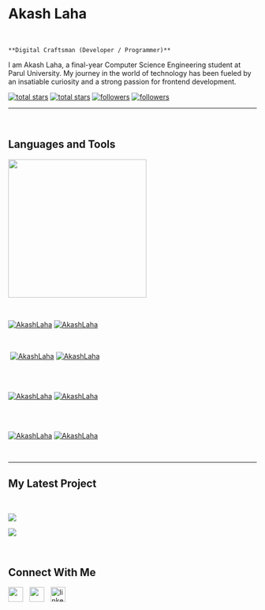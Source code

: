 <h1> Akash Laha</h1>
<br /> 

                    
`**Digital Craftsman (Developer / Programmer)**`

                    

<p align="left">I am Akash Laha, a final-year Computer Science Engineering student at Parul University. My journey in the world of technology has been fueled by an insatiable curiosity and a strong passion for frontend development.</p>
<p align="left"> 
  <a href="https://github.com/AkashLaha?tab=repositories&sort=stargazers#gh-light-mode-only">
    <img alt="total stars" title="Total stars on GitHub" src="https://custom-icon-badges.demolab.com/github/stars/AkashLaha?color=3ea97d&style=for-the-badge&labelColor=40b682&logo=star#gh-light-mode-only"/></a>
  
  <a href="https://github.com/AkashLaha?tab=repositories&sort=stargazers#gh-dark-mode-only">
    <img alt="total stars" title="Total stars on GitHub" src="https://custom-icon-badges.demolab.com/github/stars/AkashLaha?color=655489&style=for-the-badge&labelColor=c691e9&logo=star#gh-dark-mode-only"/></a>
  
  <a href="https://github.com/AkashLaha?tab=followers#gh-light-mode-only">
    <img alt="followers" title="Follow me on Github" src="https://custom-icon-badges.demolab.com/github/followers/AkashLaha?color=2c4954&labelColor=2c3e50&style=for-the-badge&logo=person-add&label=Follow&logoColor=white#gh-light-mode-only"/></a>
    
  <a href="https://github.com/AkashLaha?tab=followers#gh-dark-mode-only">
    <img alt="followers" title="Follow me on Github" src="https://custom-icon-badges.demolab.com/github/followers/AkashLaha?color=dacc84&labelColor=f9e692&style=for-the-badge&logo=person-add&label=Follow&logoColor=white#gh-dark-mode-only"/></a>
</p>

---
<br />

                    

<h2>Languages and Tools</h2> 
<p align="left">
<img width="280px"  src="https://skillicons.dev/icons?i=html,css,flutter,dart,mongodb,firebase,java,python&perline=9"  />
</p>
<br />

                    

<p><a href="https://github.com/AkashLaha#gh-dark-mode-only" target="_blank"><img align="center" src="https://github-readme-stats.vercel.app/api/top-langs/?username=AkashLaha&langs_count=6&show_icon=true&layout=compact&theme=nightowl#gh-dark-mode-only" alt="AkashLaha" /></a>
  <a href="https://github.com/AkashLaha#gh-light-mode-only" target="_blank"><img align="center" src="https://github-readme-stats.vercel.app/api/top-langs/?username=AkashLaha&langs_count=6&show_icon=true&layout=compact&theme=vue#gh-light-mode-only" alt="AkashLaha" /></a>
</p>

<br />

<p>&nbsp;<a href="https://github.com/AkashLaha#gh-dark-mode-only" target="_blank"><img align="center" src="https://github-readme-stats.vercel.app/api?username=AkashLaha&count_private=true&show_icons=true&theme=nightowl#gh-dark-mode-only" alt="AkashLaha" /></a>
<a href="https://github.com/AkashLaha#gh-light-mode-only" target="_blank"><img align="center" src="https://github-readme-stats.vercel.app/api?username=AkashLaha&count_private=true&show_icons=true&theme=vue#gh-light-mode-only" alt="AkashLaha" /></a>
</p> 
<br>
<br />

<p><a href="https://github.com/AkashLaha#gh-dark-mode-only" target="_blank"><img align="center" src="https://streak-stats.demolab.com?user=AkashLaha&theme=nightowl#gh-dark-mode-only" alt="AkashLaha"/></a>
<a href="https://github.com/AkashLaha#gh-light-mode-only" target="_blank"><img align="center" src="https://streak-stats.demolab.com?user=AkashLaha&theme=vue#gh-light-mode-only" alt="AkashLaha"/></a></p>
<br/>
<br />

<p><a href="https://github.com/AkashLaha#gh-dark-mode-only" target="_blank"><img align="center" src="https://github-readme-activity-graph.cyclic.app/graph?username=AkashLaha&theme=nightowl#gh-dark-mode-only" alt="AkashLaha" /></a>
<a href="https://github.com/AkashLaha#gh-light-mode-only" target="_blank"><img align="center" src="https://github-readme-activity-graph.cyclic.app/graph?username=AkashLaha&theme=vue#gh-light-mode-only" alt="AkashLaha" /></a></p>
<br/>

---


                    

<h2>My Latest Project</h2> 
<br />
<p><a href="https://github.com/AkashLaha/#gh-dark-mode-only" target="_blank"><img align="center" src="https://github-readme-stats.vercel.app/api/pin/?username=AkashLaha&repo=&theme=nightowl&show_owner=true#gh-dark-mode-only"/></a></p>
<p><a href="https://github.com/AkashLaha/#gh-light-mode-only" target="_blank"><img align="center" src="https://github-readme-stats.vercel.app/api/pin/?username=AkashLaha&repo=&theme=vue&show_owner=true#gh-light-mode-only"/></a></p>
<br />


                    

<h2>Connect With Me</h2> 
<p align="left">
<a href="https://twitter.com/" target="_blank"><img align="left" width="30px" style="padding-right:10px;" src="https://raw.githubusercontent.com/rahuldkjain/github-profile-readme-generator/master/src/images/icons/Social/twitter.svg" alt="" /></a>
<a href="https://instagram.com/" target="_blank"><img align="left" width="30px" style="padding-right:10px" src="https://raw.githubusercontent.com/rahuldkjain/github-profile-readme-generator/master/src/images/icons/Social/instagram.svg" alt="" /></a>
<a href="https://www.linkedin.com/in/akash-laha-b95b90225?lipi=urn%3Ali%3Apage%3Ad_flagship3_profile_view_base_contact_details%3BAk25v7I5TGCD%2Bb17OuMuqg%3D%3D" target="_blank"><img align="left" alt="linkedin" width="30px" style="padding-right: 10px;" src="https://cdn.jsdelivr.net/gh/devicons/devicon/icons/linkedin/linkedin-original.svg" /></a>
</p>
